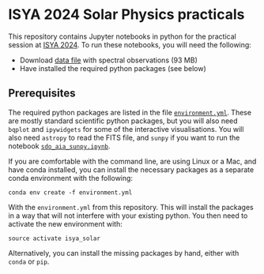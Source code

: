 # ISYA 2024 Solar Physics practicals

This repository contains Jupyter notebooks in python for the practical session at [ISYA 2024](https://www.craag.dz/isya2024/). To run these notebooks, you will need the following:

- Download [data file](https://www.uio.no/studier/emner/matnat/astro/AST4310/h24/data/sst_sunspot_617_2020.08.07.fits) with spectral observations (93 MB)
- Have installed the required python packages (see below)

## Prerequisites

The required python packages are listed in the file [`environment.yml`](https://github.com/tiagopereira/isya2024/blob/main/environment.yml). These are mostly standard scientific python packages, but you will also need `bqplot` and `ipywidgets` for some of the interactive visualisations. You will also need `astropy` to read the FITS file, and `sunpy` if you want to run the notebook [`sdo_aia_sunpy.ipynb`](https://github.com/tiagopereira/isya2024/blob/main/notebooks/sdo_aia_sunpy.ipynb).

If you are comfortable with the command line, are using Linux or a Mac, and have conda installed, you can install the necessary packages as a separate conda environment with the following:

```
conda env create -f environment.yml
```

With the `environment.yml` from this repository. This will install the packages in a way that will not interfere with your existing python. You then need to activate the new environment with:

```
source activate isya_solar
```

Alternatively, you can install the missing packages by hand, either with `conda` or `pip`.
